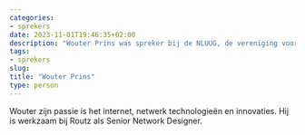 ```yaml
---
categories:
- sprekers
date: 2023-11-01T19:46:35+02:00
description: "Wouter Prins was spreker bij de NLUUG, de vereniging voor open systemen en open standaarden. Lees meer over deze spreker."
tags:
- sprekers
slug:
title: "Wouter Prins"
type: person
---
```


Wouter zijn passie is het internet, netwerk technologieën en innovaties. Hij is werkzaam bij Routz als Senior Network Designer.
